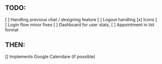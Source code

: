 ## TODO: 

[ ] Handling previous chat / designing feature 
[ ] Logout handling
[x] Icons
[ ] Login flow minor fixes
[ ] Dashboard for user stats,
[ ] Appointment in list format


## THEN: 

[] Implements Google Calendare (if possible)
